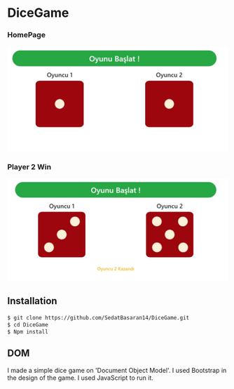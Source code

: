 # DiceGame

### HomePage
<img src="HomePage.JPG" />

### Player 2 Win
<img src="P2Win.JPG" />


## Installation

```
$ git clone https://github.com/SedatBasaran14/DiceGame.git
$ cd DiceGame
$ Npm install
```

## DOM
I made a simple dice game on 'Document Object Model'. I used Bootstrap in the design of the game. I used JavaScript to run it.

